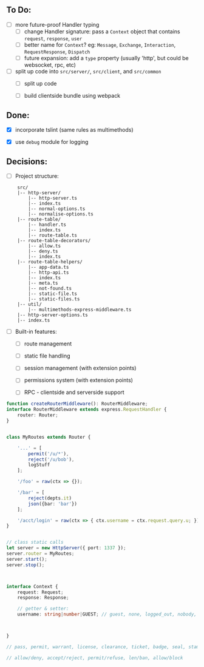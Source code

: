 ## To Do:
- [ ] more future-proof Handler typing
  - [ ] change Handler signature: pass a `Context` object that contains `request`, `response`, `user`
  - [ ] better name for `Context`? eg: `Message`, `Exchange`, `Interaction`, `RequestResponse`, `Dispatch`
  - [ ] future expansion: add a `type` property (usually 'http', but could be websocket, rpc, etc)
- [ ] split up code into `src/server/`, `src/client`, and `src/common`
  - [ ] split up code
  - [ ] build clientside bundle using webpack
  




## Done:
- [x] incorporate tslint (same rules as multimethods)
- [x] use `debug` module for logging





## Decisions:
- [ ] Project structure:
```
    src/
    |-- http-server/
        |-- http-server.ts
        |-- index.ts
        |-- normal-options.ts
        |-- normalise-options.ts
    |-- route-table/
        |-- handler.ts
        |-- index.ts
        |-- route-table.ts
    |-- route-table-decorators/
        |-- allow.ts
        |-- deny.ts
        |-- index.ts
    |-- route-table-helpers/
        |-- app-data.ts
        |-- http-api.ts
        |-- index.ts
        |-- meta.ts
        |-- not-found.ts
        |-- static-file.ts
        |-- static-files.ts
    |-- util/
        |-- multimethods-express-middleware.ts
    |-- http-server-options.ts
    |-- index.ts
```





- [ ] Built-in features:
  - [ ] route management
  - [ ] static file handling
  - [ ] session management (with extension points)
  - [ ] permissions system (with extension points)
  - [ ] RPC - clientside and serverside support





```ts
function createRouterMiddleware(): RouterMiddleware;
interface RouterMiddleware extends express.RequestHandler {
    router: Router;
}


class MyRoutes extends Router {

    '...' = [
        permit('/u/*'),
        reject('/u/bob'),
        logStuff
    ];

    '/foo' = raw(ctx => {});

    '/bar' = [
        reject(depts.it)
        json({bar: 'bar'})
    ];

    '/acct/login' = raw(ctx => { ctx.username = ctx.request.query.u; });
}


// class static calls
let server = new HttpServer({ port: 1337 });
server.router = MyRoutes;
server.start();
server.stop();



interface Context {
    request: Request;
    response: Response;

    // getter & setter:
    username: string|number|GUEST; // guest, none, logged_out, nobody, anon, unknown, unauthorised, not_set, unset, unchecked



}

// pass, permit, warrant, license, clearance, ticket, badge, seal, stamp, charter, consent, order, passport, visa, voucher, standing, right

// allow/deny, accept/reject, permit/refuse, len/ban, allow/block
```
